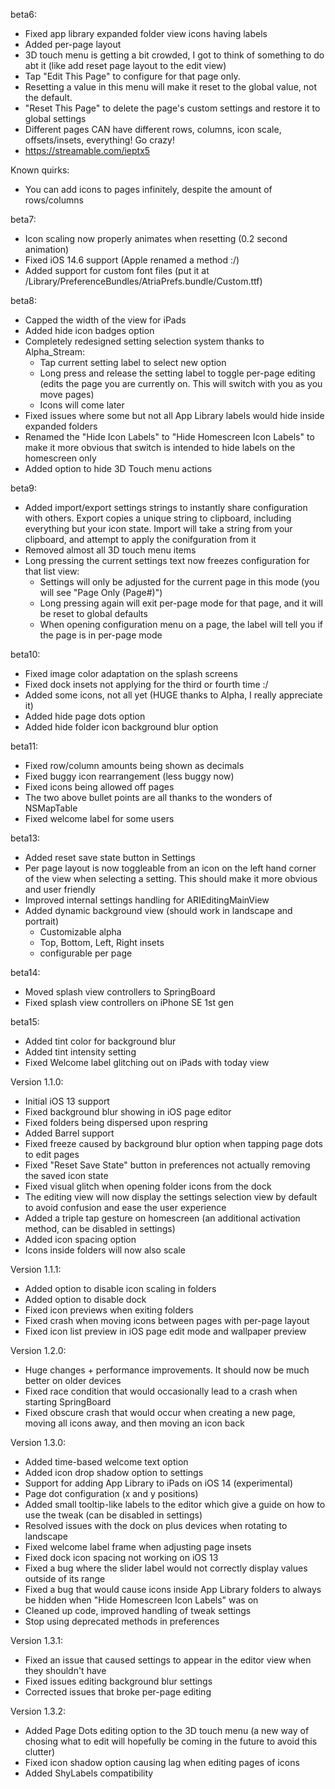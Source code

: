 beta6:
- Fixed app library expanded folder view icons having labels
- Added per-page layout
- 3D touch menu is getting a bit crowded, I got to think of something to do abt it (like add reset page layout to the edit view)
- Tap "Edit This Page" to configure for that page only.
- Resetting a value in this menu will make it reset to the global value, not the default. 
- "Reset This Page" to delete the page's custom settings and restore it to global settings
- Different pages CAN have different rows, columns, icon scale, offsets/insets, everything! Go crazy!
- https://streamable.com/ieptx5

Known quirks:
- You can add icons to pages infinitely, despite the amount of rows/columns

beta7:
- Icon scaling now properly animates when resetting (0.2 second animation)
- Fixed iOS 14.6 support (Apple renamed a method :/)
- Added support for custom font files (put it at /Library/PreferenceBundles/AtriaPrefs.bundle/Custom.ttf)

beta8:
- Capped the width of the view for iPads
- Added hide icon badges option
- Completely redesigned setting selection system thanks to Alpha_Stream:
    - Tap current setting label to select new option
    - Long press and release the setting label to toggle per-page editing (edits the page you are currently on. This will switch with you as you move pages)
    - Icons will come later
- Fixed issues where some but not all App Library labels would hide inside expanded folders
- Renamed the "Hide Icon Labels" to "Hide Homescreen Icon Labels" to make it more obvious that switch is intended to hide labels on the homescreen only
- Added option to hide 3D Touch menu actions

beta9:
- Added import/export settings strings to instantly share configuration with others. Export copies a unique string to clipboard, including everything but your icon state. Import will take a string from your clipboard, and attempt to apply the conifguration from it
- Removed almost all 3D touch menu items
- Long pressing the current settings text now freezes configuration for that list view:
    - Settings will only be adjusted for the current page in this mode (you will see "Page Only (Page#)")
    - Long pressing again will exit per-page mode for that page, and it will be reset to global defaults
    - When opening configuration menu on a page, the label will tell you if the page is in per-page mode

beta10:
- Fixed image color adaptation on the splash screens
- Fixed dock insets not applying for the third or fourth time :/
- Added some icons, not all yet (HUGE thanks to Alpha, I really appreciate it)
- Added hide page dots option
- Added hide folder icon background blur option

beta11:
- Fixed row/column amounts being shown as decimals
- Fixed buggy icon rearrangement (less buggy now)
- Fixed icons being allowed off pages
- The two above bullet points are all thanks to the wonders of NSMapTable
- Fixed welcome label for some users

beta13:
- Added reset save state button in Settings
- Per page layout is now toggleable from an icon on the left hand corner of the view when selecting a setting. This should make it more obvious and user friendly
- Improved internal settings handling for ARIEditingMainView
- Added dynamic background view (should work in landscape and portrait)
    - Customizable alpha
    - Top, Bottom, Left, Right insets
    - configurable per page

beta14:
- Moved splash view controllers to SpringBoard
- Fixed splash view controllers on iPhone SE 1st gen

beta15:
- Added tint color for background blur
- Added tint intensity setting
- Fixed Welcome label glitching out on iPads with today view

Version 1.1.0:
- Initial iOS 13 support
- Fixed background blur showing in iOS page editor
- Fixed folders being dispersed upon respring
- Added Barrel support
- Fixed freeze caused by background blur option when tapping page dots to edit pages
- Fixed "Reset Save State" button in preferences not actually removing the saved icon state
- Fixed visual glitch when opening folder icons from the dock
- The editing view will now display the settings selection view by default to avoid confusion and ease the user experience
- Added a triple tap gesture on homescreen (an additional activation method, can be disabled in settings)
- Added icon spacing option
- Icons inside folders will now also scale

Version 1.1.1:
- Added option to disable icon scaling in folders
- Added option to disable dock
- Fixed icon previews when exiting folders
- Fixed crash when moving icons between pages with per-page layout
- Fixed icon list preview in iOS page edit mode and wallpaper preview

Version 1.2.0:
- Huge changes + performance improvements. It should now be much better on older devices
- Fixed race condition that would occasionally lead to a crash when starting SpringBoard
- Fixed obscure crash that would occur when creating a new page, moving all icons away, and then moving an icon back

Version 1.3.0:
- Added time-based welcome text option
- Added icon drop shadow option to settings
- Support for adding App Library to iPads on iOS 14 (experimental)
- Page dot configuration (x and y positions)
- Added small tooltip-like labels to the editor which give a guide on how to use the tweak (can be disabled in settings)
- Resolved issues with the dock on plus devices when rotating to landscape
- Fixed welcome label frame when adjusting page insets
- Fixed dock icon spacing not working on iOS 13
- Fixed a bug where the slider label would not correctly display values outside of its range
- Fixed a bug that would cause icons inside App Library folders to always be hidden when "Hide Homescreen Icon Labels" was on
- Cleaned up code, improved handling of tweak settings
- Stop using deprecated methods in preferences

Version 1.3.1:
- Fixed an issue that caused settings to appear in the editor view when they shouldn't have
- Fixed issues editing background blur settings
- Corrected issues that broke per-page editing

Version 1.3.2:
- Added Page Dots editing option to the 3D touch menu (a new way of chosing what to edit will hopefully be coming in the future to avoid this clutter)
- Fixed icon shadow option causing lag when editing pages of icons
- Added ShyLabels compatibility